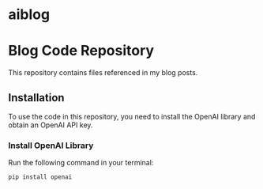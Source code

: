 # aiblog
# Blog Code Repository

This repository contains files referenced in my blog posts.

## Installation

To use the code in this repository, you need to install the OpenAI library and obtain an OpenAI API key.

### Install OpenAI Library
Run the following command in your terminal:
```sh
pip install openai
